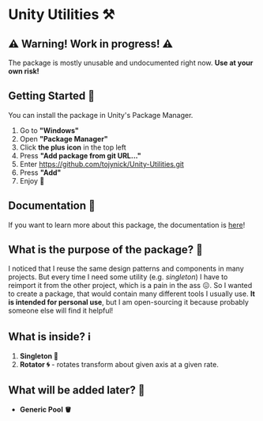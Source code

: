 # Unity Utilities ⚒️

## ⚠️ Warning! Work in progress! ⚠️
The package is mostly unusable and undocumented right now. **Use at your own risk!**

## Getting Started 🚀
You can install the package in Unity's Package Manager.
1. Go to **"Windows"**
2. Open **"Package Manager"**
3. Click **the plus icon** in the top left
4. Press **"Add package from git URL..."**
5. Enter https://github.com/tojynick/Unity-Utilities.git
6. Press **"Add"**
7. Enjoy 💖

## Documentation 📝
If you want to learn more about this package, the documentation is [here](https://tojynick.gitbook.io/unity-utilities/)!

## What is the purpose of the package? 🎯
I noticed that I reuse the same design patterns and components in many projects. But every time I need some utility (e.g. *singleton*) I have to reimport it from the other project, which is a pain in the ass 😖. So I wanted to create a package, that would contain many different tools I usually use.
**It is intended for personal use**, but I am open-sourcing it because probably someone else will find it helpful!

## What is inside? ℹ️
1. **Singleton 💎**
2. **Rotator 🌀** - rotates transform about given axis at a given rate.

## What will be added later? 🔮
* **Generic Pool 🪣**